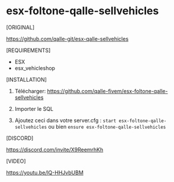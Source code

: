 # esx-foltone-qalle-sellvehicles

[ORIGINAL]

https://github.com/qalle-git/esx-qalle-sellvehicles

[REQUIREMENTS]
  
* ESX
* esx_vehicleshop

[INSTALLATION]

1) Télécharger: https://github.com/qalle-fivem/esx-foltone-qalle-sellvehicles

2) Importer le SQL

3) Ajoutez ceci dans votre server.cfg :
``start esx-foltone-qalle-sellvehicles``
   ou bien
``ensure esx-foltone-qalle-sellvehicles``

[DISCORD]

https://discord.com/invite/X9ReemrhKh

[VIDEO]

https://youtu.be/lQ-HHJvbUBM
